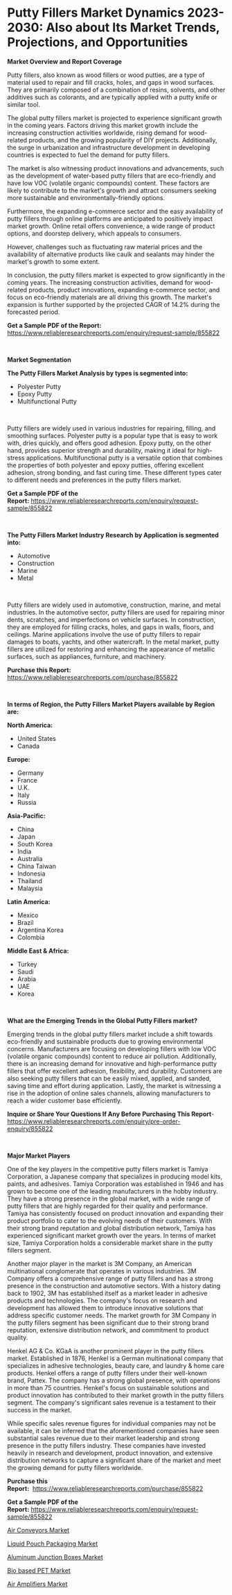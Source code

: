 <p><h1>Putty Fillers Market Dynamics 2023-2030: Also about Its Market Trends, Projections, and Opportunities</h1></p><p><strong>Market Overview and Report Coverage</strong></p>
<p><p>Putty fillers, also known as wood fillers or wood putties, are a type of material used to repair and fill cracks, holes, and gaps in wood surfaces. They are primarily composed of a combination of resins, solvents, and other additives such as colorants, and are typically applied with a putty knife or similar tool.</p><p>The global putty fillers market is projected to experience significant growth in the coming years. Factors driving this market growth include the increasing construction activities worldwide, rising demand for wood-related products, and the growing popularity of DIY projects. Additionally, the surge in urbanization and infrastructure development in developing countries is expected to fuel the demand for putty fillers.</p><p>The market is also witnessing product innovations and advancements, such as the development of water-based putty fillers that are eco-friendly and have low VOC (volatile organic compounds) content. These factors are likely to contribute to the market's growth and attract consumers seeking more sustainable and environmentally-friendly options.</p><p>Furthermore, the expanding e-commerce sector and the easy availability of putty fillers through online platforms are anticipated to positively impact market growth. Online retail offers convenience, a wide range of product options, and doorstep delivery, which appeals to consumers.</p><p>However, challenges such as fluctuating raw material prices and the availability of alternative products like caulk and sealants may hinder the market's growth to some extent.</p><p>In conclusion, the putty fillers market is expected to grow significantly in the coming years. The increasing construction activities, demand for wood-related products, product innovations, expanding e-commerce sector, and focus on eco-friendly materials are all driving this growth. The market's expansion is further supported by the projected CAGR of 14.2% during the forecasted period.</p></p>
<p><strong>Get a Sample PDF of the Report:</strong> <a href="https://www.reliableresearchreports.com/enquiry/request-sample/855822">https://www.reliableresearchreports.com/enquiry/request-sample/855822</a></p>
<p>&nbsp;</p>
<p><strong>Market Segmentation</strong></p>
<p><strong>The Putty Fillers Market Analysis by types is segmented into:</strong></p>
<p><ul><li>Polyester Putty</li><li>Epoxy Putty</li><li>Multifunctional Putty</li></ul></p>
<p>&nbsp;</p>
<p><p>Putty fillers are widely used in various industries for repairing, filling, and smoothing surfaces. Polyester putty is a popular type that is easy to work with, dries quickly, and offers good adhesion. Epoxy putty, on the other hand, provides superior strength and durability, making it ideal for high-stress applications. Multifunctional putty is a versatile option that combines the properties of both polyester and epoxy putties, offering excellent adhesion, strong bonding, and fast curing time. These different types cater to different needs and preferences in the putty fillers market.</p></p>
<p><strong>Get a Sample PDF of the Report:</strong>&nbsp;<a href="https://www.reliableresearchreports.com/enquiry/request-sample/855822">https://www.reliableresearchreports.com/enquiry/request-sample/855822</a></p>
<p>&nbsp;</p>
<p><strong>The Putty Fillers Market Industry Research by Application is segmented into:</strong></p>
<p><ul><li>Automotive</li><li>Construction</li><li>Marine</li><li>Metal</li></ul></p>
<p>&nbsp;</p>
<p><p>Putty fillers are widely used in automotive, construction, marine, and metal industries. In the automotive sector, putty fillers are used for repairing minor dents, scratches, and imperfections on vehicle surfaces. In construction, they are employed for filling cracks, holes, and gaps in walls, floors, and ceilings. Marine applications involve the use of putty fillers to repair damages to boats, yachts, and other watercraft. In the metal market, putty fillers are utilized for restoring and enhancing the appearance of metallic surfaces, such as appliances, furniture, and machinery.</p></p>
<p><strong>Purchase this Report:</strong>&nbsp; <a href="https://www.reliableresearchreports.com/purchase/855822">https://www.reliableresearchreports.com/purchase/855822</a></p>
<p>&nbsp;</p>
<p><strong>In terms of Region, the Putty Fillers Market Players available by Region are:</strong></p>
<p>
    <p> <strong> North America: </strong>
        <ul>
            <li>United States</li>
            <li>Canada</li>
        </ul>
        </p> 
    <p> <strong> Europe: </strong>
        <ul>
            <li>Germany</li>
            <li>France</li>
            <li>U.K.</li>
            <li>Italy</li>
            <li>Russia</li>
        </ul>
        </p> 
    <p> <strong> Asia-Pacific: </strong>
        <ul>
            <li>China</li>
            <li>Japan</li>
            <li>South Korea</li>
            <li>India</li>
            <li>Australia</li>
            <li>China Taiwan</li>
            <li>Indonesia</li>
            <li>Thailand</li>
            <li>Malaysia</li>
        </ul>
        </p> 
    <p> <strong> Latin America: </strong>
        <ul>
            <li>Mexico</li>
            <li>Brazil</li>
            <li>Argentina Korea</li>
            <li>Colombia</li>
        </ul>
        </p> 
    <p> <strong> Middle East & Africa: </strong>
        <ul>
            <li>Turkey</li>
            <li>Saudi</li>
            <li>Arabia</li>
            <li>UAE</li>
            <li>Korea</li>
        </ul>
    </p>
    </p>
<p>&nbsp;</p>
<p><strong>What are the Emerging Trends in the Global Putty Fillers market?</strong></p>
<p><p>Emerging trends in the global putty fillers market include a shift towards eco-friendly and sustainable products due to growing environmental concerns. Manufacturers are focusing on developing fillers with low VOC (volatile organic compounds) content to reduce air pollution. Additionally, there is an increasing demand for innovative and high-performance putty fillers that offer excellent adhesion, flexibility, and durability. Customers are also seeking putty fillers that can be easily mixed, applied, and sanded, saving time and effort during application. Lastly, the market is witnessing a rise in the adoption of online sales channels, allowing manufacturers to reach a wider customer base efficiently.</p></p>
<p><strong>Inquire or Share Your Questions If Any Before Purchasing This Report</strong>- <a href="https://www.reliableresearchreports.com/enquiry/pre-order-enquiry/855822">https://www.reliableresearchreports.com/enquiry/pre-order-enquiry/855822</a></p>
<p>&nbsp;</p>
<p><strong>Major Market Players</strong></p>
<p><p>One of the key players in the competitive putty fillers market is Tamiya Corporation, a Japanese company that specializes in producing model kits, paints, and adhesives. Tamiya Corporation was established in 1946 and has grown to become one of the leading manufacturers in the hobby industry. They have a strong presence in the global market, with a wide range of putty fillers that are highly regarded for their quality and performance. Tamiya has consistently focused on product innovation and expanding their product portfolio to cater to the evolving needs of their customers. With their strong brand reputation and global distribution network, Tamiya has experienced significant market growth over the years. In terms of market size, Tamiya Corporation holds a considerable market share in the putty fillers segment.</p><p>Another major player in the market is 3M Company, an American multinational conglomerate that operates in various industries. 3M Company offers a comprehensive range of putty fillers and has a strong presence in the construction and automotive sectors. With a history dating back to 1902, 3M has established itself as a market leader in adhesive products and technologies. The company's focus on research and development has allowed them to introduce innovative solutions that address specific customer needs. The market growth for 3M Company in the putty fillers segment has been significant due to their strong brand reputation, extensive distribution network, and commitment to product quality.</p><p>Henkel AG & Co. KGaA is another prominent player in the putty fillers market. Established in 1876, Henkel is a German multinational company that specializes in adhesive technologies, beauty care, and laundry & home care products. Henkel offers a range of putty fillers under their well-known brand, Pattex. The company has a strong global presence, with operations in more than 75 countries. Henkel's focus on sustainable solutions and product innovation has contributed to their market growth in the putty fillers segment. The company's significant sales revenue is a testament to their success in the market.</p><p>While specific sales revenue figures for individual companies may not be available, it can be inferred that the aforementioned companies have seen substantial sales revenue due to their market leadership and strong presence in the putty fillers industry. These companies have invested heavily in research and development, product innovation, and extensive distribution networks to capture a significant share of the market and meet the growing demand for putty fillers worldwide.</p></p>
<p><strong>Purchase this Report:</strong>&nbsp;&nbsp;<a href="https://www.reliableresearchreports.com/purchase/855822">https://www.reliableresearchreports.com/purchase/855822</a></p>
<p></p>
<p><strong>Get a Sample PDF of the Report:</strong>&nbsp;<a href="https://www.reliableresearchreports.com/enquiry/request-sample/855822">https://www.reliableresearchreports.com/enquiry/request-sample/855822</a></p>
<p><p><a href="https://medium.com/@damorgan64868/air-conveyors-market-analysis-and-sze-forecasted-for-period-from-2023-to-2030-efa9871ae76a">Air Conveyors Market</a></p><p><a href="https://github.com/Chiragrp26/Market-Research-Report-List-1/blob/main/liquid-pouch-packaging-market.md">Liquid Pouch Packaging Market</a></p><p><a href="https://medium.com/@jaremington56468/decoding-aluminum-junction-boxes-market-metrics-market-share-trends-and-growth-patterns-7bde585dd351">Aluminum Junction Boxes Market</a></p><p><a href="https://github.com/AKSHATREPORTPRIME/Market-Research-Report-List-1/blob/main/bio-based-pet-market.md">Bio based PET Market</a></p><p><a href="https://medium.com/@peterm12562/air-amplifiers-market-analysis-and-sze-forecasted-for-period-from-2023-to-2030-31dcc9e2e4b2">Air Amplifiers Market</a></p></p>